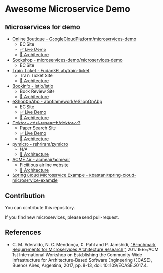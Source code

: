 # Awesome Microservice Demo

## Microservices for demo

- [Online Boutique - GoogleCloudPlatform/microservices-demo](https://github.com/GoogleCloudPlatform/microservices-demo)
  - EC Site
  - [✅ Live Demo](https://onlineboutique.dev/)
  - [🏰 Architecture](https://github.com/GoogleCloudPlatform/microservices-demo)
- [Sockshop - microservices-demo/microservices-demo](https://github.com/microservices-demo/microservices-demo)
  - EC Site
- [Train Ticket - FudanSELab/train-ticket](https://github.com/FudanSELab/train-ticket)
  - Train Ticket Site
  - [🏰 Architecture](https://github.com/FudanSELab/train-ticket/blob/master/image/2.png)
- [Bookinfo - istio/istio](https://github.com/istio/istio/tree/master/samples/bookinfo)
  - Book Review Site
  - [🏰 Architecture](https://istio.io/latest/docs/examples/bookinfo/)
- [eShopOnAbp - abpframework/eShopOnAbp](https://github.com/abpframework/eShopOnAbp)
  - EC Site
  - [✅ Live Demo](https://www.eshoponabp.com/)
  - [🏰 Architecture](https://github.com/abpframework/eShopOnAbp/blob/main/docs/roadmap/Phase_1.png)
- [Doktor - cdsl-research/doktor-v2](https://github.com/cdsl-research/doktor-v2/)
  - Paper Search Site
  - [✅ Live Demo](https://doktor.tak-cslab.org/)
  - [🏰 Architecture](https://github.com/cdsl-research/doktor-v2/blob/master/intro-doktor-v2.png)
- [pymicro - rshriram/pymicro](https://github.com/rshriram/pymicro)
  - N/A
  - [🏰 Architecture](https://github.com/rshriram/pymicro/blob/master/application-topology.png)
- [ACME Air - acmeair/acmeair](https://github.com/acmeair/acmeair)
  - Fictitious airline website
  - [🏰 Architecture](https://www.researchgate.net/publication/332814750_An_extensible_data-driven_approach_for_evaluating_the_quality_of_microservice_architectures/figures?lo=1)
- [Spring Cloud Microservice Example - kbastani/spring-cloud-microservice-example](https://github.com/kbastani/spring-cloud-microservice-example)


## Contribution

You can contribute this repository. 

If you find new microservices, please send pull-request.

## References

- C. M. Aderaldo, N. C. Mendonça, C. Pahl and P. Jamshidi, ["Benchmark Requirements for Microservices Architecture Research,"](https://ieeexplore.ieee.org/abstract/document/7968049) 2017 IEEE/ACM 1st International Workshop on Establishing the Community-Wide Infrastructure for Architecture-Based Software Engineering (ECASE), Buenos Aires, Argentina, 2017, pp. 8-13, doi: 10.1109/ECASE.2017.4.
